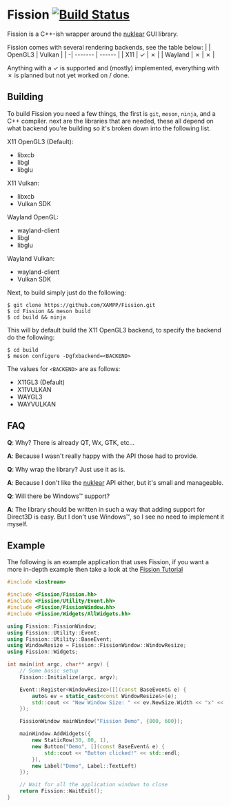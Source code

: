# Fission [![Build Status](https://travis-ci.org/XAMPP/Fission.svg?branch=master)](https://travis-ci.org/XAMPP/Fission)
Fission is a C++-ish wrapper around the [nuklear](https://github.com/vurtun/nuklear) GUI library.

Fission comes with several rendering backends, see the table below:
|  | OpenGL3 | Vulkan |
| -| ------- | ------ |
| X11     | ✓ | ✗ |
| Wayland | ✗ | ✗ |

Anything with a ✓ is supported and (mostly) implemented, everything with ✗ is planned but not yet worked on / done.


## Building
To build Fission you need a few things, the first is `git`, `meson`, `ninja`, and a C++ compiler.
next are the libraries that are needed, these all depend on what backend you're building so it's broken down into the following list.

X11 OpenGL3 (Default):

 * libxcb
 * libgl
 * libglu

X11 Vulkan:

 * libxcb
 * Vulkan SDK

Wayland OpenGL:

 * wayland-client
 * libgl
 * libglu


Wayland Vulkan:

 * wayland-client
 * Vulkan SDK

Next, to build simply just do the following:
```
$ git clone https://github.com/XAMPP/Fission.git
$ cd Fission && meson build
$ cd build && ninja
```

This will by default build the X11 OpenGL3 backend, to specify the backend do the following:
```
$ cd build
$ meson configure -Dgfxbackend=<BACKEND>
```

The values for `<BACKEND>` are as follows:

 * X11GL3 (Default)
 * X11VULKAN
 * WAYGL3
 * WAYVULKAN


## FAQ

**Q**: Why? There is already QT, Wx, GTK, etc...

**A**: Because I wasn't really happy with the API those had to provide.


**Q**: Why wrap the library? Just use it as is.

**A**: Because I don't like the [nuklear](https://github.com/vurtun/nuklear) API either, but it's small and manageable.


**Q**: Will there be Windows™ support?

**A**: The library should be written in such a way that adding support for Direct3D is easy. But I don't use Windows™, so I see no need to implement it myself.



## Example
The following is an example application that uses Fission, if you want a more in-depth example then take a look at the [Fission Tutorial](doc/FissionTutorial.md)

```cpp
#include <iostream>

#include <Fission/Fission.hh>
#include <Fission/Utility/Event.hh>
#include <Fission/FissionWindow.hh>
#include <Fission/Widgets/AllWidgets.hh>

using Fission::FissionWindow;
using Fission::Utility::Event;
using Fission::Utility::BaseEvent;
using WindowResize = Fission::FissionWindow::WindowResize;
using Fission::Widgets;

int main(int argc, char** argv) {
	// Some basic setup
	Fission::Initialize(argc, argv);

	Event::Register<WindowResize>([](const BaseEvent& e) {
		auto& ev = static_cast<const WindowResize&>(e);
		std::cout << "New Window Size: " << ev.NewSize.Width << "x" << ev.NewSize.Height << std::endl;
	});

	FissionWindow mainWindow("Fission Demo", {800, 600});

	mainWindow.AddWidgets({
		new StaticRow(30, 80, 1),
		new Button("Demo", [](const BaseEvent& e) {
			std::cout << "Button clicked!" << std::endl;
		}),
		new Label("Demo", Label::TextLeft)
	});

	// Wait for all the application windows to close
	return Fission::WaitExit();
}
```